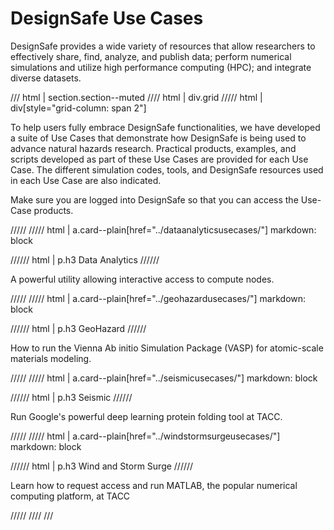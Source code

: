 # DesignSafe Use Cases

DesignSafe provides a wide variety of resources that allow researchers to effectively share, find, analyze, and publish data; perform numerical simulations and utilize high performance computing (HPC); and integrate diverse datasets.  

<style>
.grid {
  display: grid;
  gap: var(--global-space--grid-gap);
  grid-template-columns: 1fr 1fr;
}
/* HACK: Remove space from top of section */
/* NOTE: Not necessary if section head a header as is expected */
/* https://github.com/TACC/TACC-Docs/blob/f2e80b4/docs/index.md?plain=1#L107-L109 */
.grid > div[style] > p:first-child {
  margin-top: 0;
}
</style>

/// html | section.section--muted
//// html | div.grid
///// html | div[style="grid-column: span 2"]

To help users fully embrace DesignSafe functionalities, we have developed a suite of Use Cases that demonstrate how DesignSafe is being used to advance natural hazards research.  Practical products, examples, and scripts developed as part of these Use Cases are provided for each Use Case.  The different simulation codes, tools, and DesignSafe resources used in each Use Case are also indicated.

Make sure you are logged into DesignSafe so that you can access the Use-Case products.

/////
///// html | a.card--plain[href="../dataanalyticsusecases/"]
     markdown: block

<!-- To not use <h3> so this heading does not show in nav -->
////// html | p.h3
Data Analytics
//////

A powerful utility allowing interactive access to compute nodes.

/////
///// html | a.card--plain[href="../geohazardusecases/"]
     markdown: block

<!-- To not use <h3> so this heading does not show in nav -->
////// html | p.h3
GeoHazard
//////

How to run the Vienna Ab initio Simulation Package (VASP) for atomic-scale materials modeling.

/////
///// html | a.card--plain[href="../seismicusecases/"]
     markdown: block

<!-- To not use <h3> so this heading does not show in nav -->
////// html | p.h3
Seismic
//////

Run Google's powerful deep learning protein folding tool at TACC.

/////
///// html | a.card--plain[href="../windstormsurgeusecases/"]
     markdown: block

<!-- To not use <h3> so this heading does not show in nav -->
////// html | p.h3
Wind and Storm Surge
//////

Learn how to request access and run MATLAB, the popular numerical computing platform, at TACC

/////
////
///
